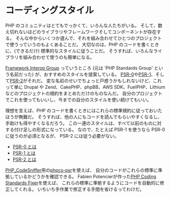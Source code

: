 # コーディングスタイル

PHP のコミュニティはとてもでっかくて、いろんな人たちがいる。
そして、数え切れないほどのライブラリやフレームワークそしてコンポーネントが存在する。
そんな中からいくつか選んで、それを組み合わせてひとつのプロジェクトで使うっていうのもよくあることだ。
大切なのは、PHP のコードを書くときに、(できるだけ) 標準的なスタイルに従うことだ。
そうすれば、いろんなライブラリを組み合わせて使うのも簡単になる。

[Framework Interop Group][fig] っていうところ (元は 'PHP Standards Group' という名前だった)
が、おすすめのスタイルを提案している。
[PSR-0][psr0]や[PSR-1][psr1]、そして[PSR-2][psr2]がそれだ。
変な名前のせいでちょっと戸惑うかもしれないけど、これって単に
Drupal や Zend、CakePHP、phpBB、AWS SDK、FuelPHP、Lithium
などのプロジェクトの規約をまとめただけのものなんだ。
自分のプロジェクトでこれを使ってもいいし、今までの自分のスタイルを使い続けてもいい。

理想を言えば、PHP のコードを書くときにはこれらの標準規約に従っておいたほうが無難だ。
そうすれば、他の人にもコードを読んでもらいやすくなるし、手助けも得やすくなるだろう。
この一連のスタイルは、すべて以前のものに対する付け足しの形式になっている。
なので、たとえば PSR-1 を使うなら PSR-0 に従うのが必須となるが、
PSR-2 には従う必要がない。

* [PSR-0 とは][psr0]
* [PSR-1 とは][psr1]
* [PSR-2 とは][psr2]

[PHP_CodeSniffer][phpcs]用の[phpcs-psr][phpcs-psr]を使えば、
自分のコードがこれらの標準に準拠しているかどうかを確認できる。
Fabien Potencierが作った[PHP Coding Standards Fixer][phpcsfixer]を使えば、
これらの標準に準拠するようにコードを自動的に修正してくれる。
いちいち手作業で修正する手間を省けるってわけだ。

[fig]: http://www.php-fig.org/
[psr0]: https://github.com/php-fig/fig-standards/blob/master/accepted/PSR-0.md
[psr1]: https://github.com/php-fig/fig-standards/blob/master/accepted/PSR-1-basic-coding-standard.md
[psr2]: https://github.com/php-fig/fig-standards/blob/master/accepted/PSR-2-coding-style-guide.md
[phpcs]: http://pear.php.net/package/PHP_CodeSniffer/
[phpcs-psr]: https://github.com/klaussilveira/phpcs-psr
[phpcsfixer]: http://cs.sensiolabs.org/
